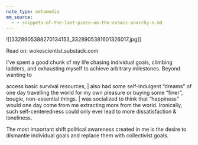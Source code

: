 ```yaml
---
note_type: metamedia
mm_source:
  - - snippets-of-the-last-piece-on-the-cosmic-anarchy-n.md
---
```


![[3328905388270134153_3328905381601326017.jpg]]

Read on: wokescientist.substack.com

I've spent a good chunk of my life chasing individual
goals, climbing ladders, and exhausting myself to
achieve arbitrary milestones. Beyond wanting to

access basic survival resources, | also had some
self-indulgent “dreams” of one day travelling the
world for my own pleasure or buying some “finer”,
bougie, non-essential things. | was socialized to
think that “happiness” would one day come from
me extracting more from the world. Ironically, such
self-centeredness could only ever lead to more
dissatisfaction & loneliness.

The most important shift political
awareness created in me is the desire
to dismantle individual goals and
replace them with collectivist goals.

